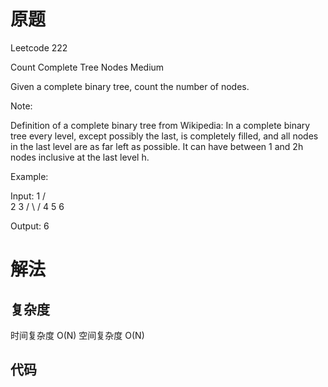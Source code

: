 # 原题
Leetcode 222

Count Complete Tree Nodes
Medium

Given a complete binary tree, count the number of nodes.

Note:

Definition of a complete binary tree from Wikipedia:
In a complete binary tree every level, except possibly the last, is completely filled, and all nodes in the last level are as far left as possible. It can have between 1 and 2h nodes inclusive at the last level h.

Example:

Input: 
    1
   / \
  2   3
 / \  /
4  5 6

Output: 6

# 解法

## 复杂度
时间复杂度 O(N)
空间复杂度 O(N)


## 代码
```Java

```
